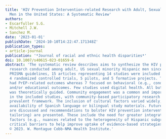 ```yaml
---
title: 'HIV Prevention Intervention-related Research with Adult, Sexual Minority Hispanic
  Men in the United States: A Systematic Review'
authors:
- Escarfuller S.G.
- Mitchell J.W.
- Sanchez M.
date: '2023-01-01'
publishDate: '2024-10-10T14:22:47.171348Z'
publication_types:
- article-journal
publication: '*Journal of racial and ethnic health disparities*'
doi: 10.1007/s40615-023-01659-6
abstract: 'The systematic review describes aims to synthesize the HIV prevention intervention-related
  research conducted among adult, US sexual minority Hispanic men since 2012. Following
  PRISMA guidelines, 15 articles representing 14 studies were included in the review:
  4 randomized controlled trials, 5 pilots, and 5 formative projects. Two interventions
  had PrEP-related outcomes whereas 7 focused on behavioral (e.g., condoms, testing)
  and/or educational outcomes. Few studies used digital health. All but one study
  was theoretically guided. Community engagement was a common and important thread
  in the included studies, with community-based participatory research being the most
  prevalent framework. The inclusion of cultural factors varied widely, as did the
  availability of Spanish language or bilingual study materials. Future research opportunities
  are discussed and recommendations to bolster HIV prevention interventions (e.g.,
  tailoring) are presented. These include the need for greater integration of cultural
  factors (e.g., nuances related to the heterogeneity of Hispanic subgroups) and mitigating
  critical barriers to help improve uptake of evidence-based strategies in this population.Copyright
  © 2023. W. Montague Cobb-NMA Health Institute.'
---
```

